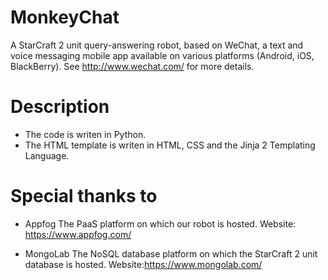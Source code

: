 MonkeyChat
==========
A StarCraft 2 unit query-answering robot, based on WeChat, a text and voice
messaging mobile app available on various platforms (Android, iOS, BlackBerry).
See http://www.wechat.com/ for more details.

Description
==========
- The code is writen in Python.
- The HTML template is writen in HTML, CSS and the  Jinja 2 Templating Language.


Special thanks to
==========
- Appfog
The PaaS platform on which our robot is hosted.
Website: https://www.appfog.com/

- MongoLab
The NoSQL database platform on which the StarCraft 2 unit database is hosted.
Website:https://www.mongolab.com/
